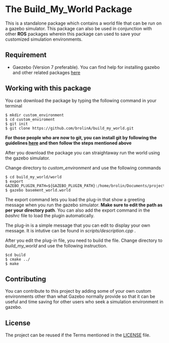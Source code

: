 # The Build_My_World Package

This is a standalone package which contains a world file that can be run on a gazebo simulator. This package can also be used in conjunction with other **ROS** packages wherein this package can used to save your customized simulation environments.

## Requirement

- Gaezebo (Version 7 preferable). You can find help for installing gazebo and other related packages [here](http://gazebosim.org/tutorials?tut=ros_installing)

## Working with this package

You can download the package by typing the following command in your terminal

```
$ mkdir custom_environment
$ cd custom_enviroment
$ git init
$ git clone https://github.com/brolinA/build_my_world.git
```
**For those people who are now to git, you can install git by following the guidelines [here](https://www.digitalocean.com/community/tutorials/how-to-install-git-on-ubuntu-16-04) and then follow the steps mentioned above**

After you download the package you can straightaway run the world using the gazebo simulator.

Change directory to _custom_environment_ and use the following commands
```
$ cd build_my_world/world
$ export GAZEBO_PLUGIN_PATH=${GAZEBO_PLUGIN_PATH}:/home/brolin/Documents/projects/build_my_world/build
$ gazebo basement_world.world
```
The export command lets you load the plug-in that show a greeting message when you run the gazebo simulator. **Make sure to edit the path as per your directory path**. You can also add the export command in the _bashrc_ file to load the plugin automatically.

The plug-in is a simple message that you can edit to display your own message. It is intutive can be found in *scripts/description.cpp* .

After you edit the plug-in file, you need to build the file. Change directory to _build_my_world_ and use the following instruction.

```
$cd build
$ cmake ../
$ make
```

## Contributing

You can contribute to this project by adding some of your own custom environments other than what Gazebo normally provide so that it can be useful and time saving for other users who seek a simulation environment in gazebo.

## License

The project can be reused if the Terms mentioned in the [LICENSE](LICENSE) file.
